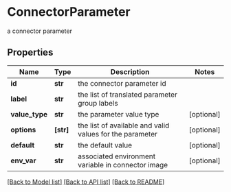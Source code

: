 # ConnectorParameter

a connector parameter

## Properties
Name | Type | Description | Notes
------------ | ------------- | ------------- | -------------
**id** | **str** | the connector parameter id | 
**label** | **str** | the list of translated parameter group labels | 
**value_type** | **str** | the parameter value type | [optional] 
**options** | **[str]** | the list of available and valid values for the parameter | [optional] 
**default** | **str** | the default value | [optional] 
**env_var** | **str** | associated environment variable in connector image | [optional] 

[[Back to Model list]](../README.md#documentation-for-models) [[Back to API list]](../README.md#documentation-for-api-endpoints) [[Back to README]](../README.md)


